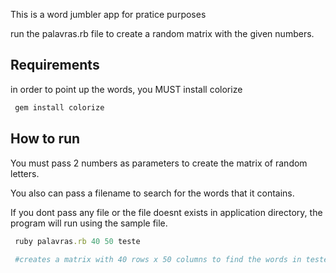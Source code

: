 This is a word jumbler app for pratice purposes

run the palavras.rb file to create a random matrix with the given numbers. 

## Requirements 
in order to point up the words, you MUST install colorize
```ruby
 gem install colorize
```

## How to run

You must pass 2 numbers as parameters to create the matrix of random letters.

You also can pass a filename to search for the words that it contains.

If you dont pass any file or the file doesnt exists in application directory,
the program will run using the sample file. 

```ruby
 ruby palavras.rb 40 50 teste
 
 #creates a matrix with 40 rows x 50 columns to find the words in teste file.
```



